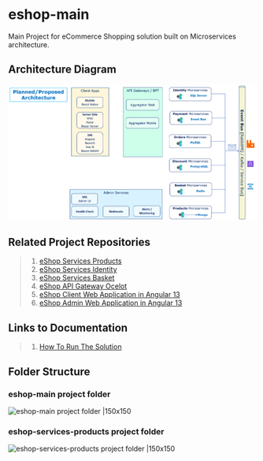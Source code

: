 # eshop-main

Main Project for eCommerce Shopping solution built on Microservices architecture.

## Architecture Diagram

![OverAllArchitecture |150x150](./Documentation/Images/OverAllArchitecture.PNG)

## Related Project Repositories

> 1. [eShop Services Products](https://github.com/vishipayyallore/eshop-services-products)
> 1. [eShop Services Identity](https://github.com/vishipayyallore/eshop-services-products)
> 1. [eShop Services Basket](https://github.com/vishipayyallore/eshop-services-products)
> 1. [eShop API Gateway Ocelot](https://github.com/vishipayyallore/eshop-apigateway-ocelot)
> 1. [eShop Client Web Application in Angular 13](https://github.com/vishipayyallore/eshop-client-ngweb)
> 1. [eShop Admin Web Application in Angular 13](https://github.com/vishipayyallore/eshop-admin-ngweb)

## Links to Documentation

> 1. [How To Run The Solution](./HowTos/HowToRunTheSolution.md)

## Folder Structure

### eshop-main project folder

![eshop-main project folder |150x150](./Documentation/Images/eshop-main.PNG)

### eshop-services-products project folder

![eshop-services-products project folder |150x150](./Documentation/Images/eshop-services-products.PNG)
